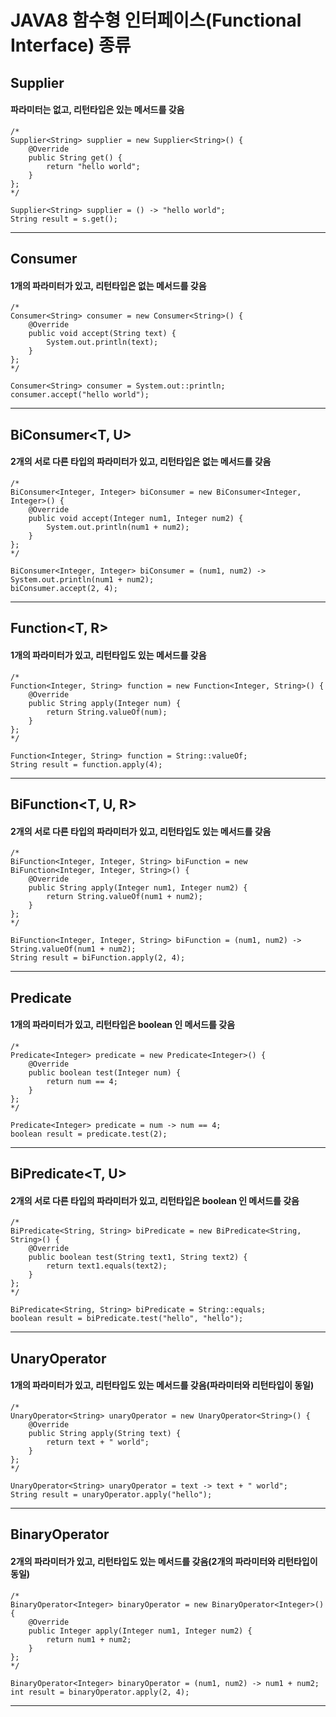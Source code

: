 # JAVA8 함수형 인터페이스(Functional Interface) 종류

## Supplier<T>

#### 파라미터는 없고, 리턴타입은 있는 메서드를 갖음

~~~
/*
Supplier<String> supplier = new Supplier<String>() {
    @Override
    public String get() {
        return "hello world";
    }
};
*/

Supplier<String> supplier = () -> "hello world";
String result = s.get();
~~~

---

## Consumer<T>

#### 1개의 파라미터가 있고, 리턴타입은 없는 메서드를 갖음

~~~
/*
Consumer<String> consumer = new Consumer<String>() {
    @Override
    public void accept(String text) {
        System.out.println(text);
    }
};
*/

Consumer<String> consumer = System.out::println;
consumer.accept("hello world");
~~~

---

## BiConsumer<T, U>

#### 2개의 서로 다른 타입의 파라미터가 있고, 리턴타입은 없는 메서드를 갖음

~~~
/*
BiConsumer<Integer, Integer> biConsumer = new BiConsumer<Integer, Integer>() {
    @Override
    public void accept(Integer num1, Integer num2) {
        System.out.println(num1 + num2);
    }
};
*/

BiConsumer<Integer, Integer> biConsumer = (num1, num2) -> System.out.println(num1 + num2);
biConsumer.accept(2, 4);
~~~

---

## Function<T, R>

#### 1개의 파라미터가 있고, 리턴타입도 있는 메서드를 갖음

~~~
/*
Function<Integer, String> function = new Function<Integer, String>() {
    @Override
    public String apply(Integer num) {
        return String.valueOf(num);
    }
};
*/

Function<Integer, String> function = String::valueOf;
String result = function.apply(4);
~~~

---

## BiFunction<T, U, R>

#### 2개의 서로 다른 타입의 파라미터가 있고, 리턴타입도 있는 메서드를 갖음

~~~
/*
BiFunction<Integer, Integer, String> biFunction = new BiFunction<Integer, Integer, String>() {
    @Override
    public String apply(Integer num1, Integer num2) {
        return String.valueOf(num1 + num2);
    }
};
*/

BiFunction<Integer, Integer, String> biFunction = (num1, num2) -> String.valueOf(num1 + num2);
String result = biFunction.apply(2, 4);
~~~

---

## Predicate<T>

#### 1개의 파라미터가 있고, 리턴타입은 boolean 인 메서드를 갖음

~~~
/*
Predicate<Integer> predicate = new Predicate<Integer>() {
    @Override
    public boolean test(Integer num) {
        return num == 4;
    }
};
*/

Predicate<Integer> predicate = num -> num == 4;
boolean result = predicate.test(2);
~~~

---

## BiPredicate<T, U>

#### 2개의 서로 다른 타입의 파라미터가 있고, 리턴타입은 boolean 인 메서드를 갖음

~~~
/*
BiPredicate<String, String> biPredicate = new BiPredicate<String, String>() {
    @Override
    public boolean test(String text1, String text2) {
        return text1.equals(text2);
    }
};
*/

BiPredicate<String, String> biPredicate = String::equals;
boolean result = biPredicate.test("hello", "hello");
~~~

---

## UnaryOperator<T>

#### 1개의 파라미터가 있고, 리턴타입도 있는 메서드를 갖음(파라미터와 리턴타입이 동일)

~~~
/*
UnaryOperator<String> unaryOperator = new UnaryOperator<String>() {
    @Override
    public String apply(String text) {
        return text + " world";
    }
};
*/

UnaryOperator<String> unaryOperator = text -> text + " world";
String result = unaryOperator.apply("hello");

~~~

---

## BinaryOperator<T>

#### 2개의 파라미터가 있고, 리턴타입도 있는 메서드를 갖음(2개의 파라미터와 리턴타입이 동일)

~~~
/*
BinaryOperator<Integer> binaryOperator = new BinaryOperator<Integer>() {
    @Override
    public Integer apply(Integer num1, Integer num2) {
        return num1 + num2;
    }
};
*/

BinaryOperator<Integer> binaryOperator = (num1, num2) -> num1 + num2;
int result = binaryOperator.apply(2, 4);
~~~

---